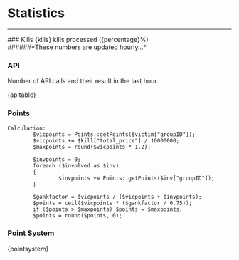 # Statistics
<hr/>
### Kills
{kills} kills processed ({percentage}%)<br>
######*These numbers are updated hourly...*

### API
Number of API calls and their result in the last hour.<br/>

{apitable}

### Points
```
Calculation:
        $vicpoints = Points::getPoints($victim["groupID"]);
        $vicpoints += $kill["total_price"] / 10000000;
        $maxpoints = round($vicpoints * 1.2);

        $invpoints = 0;
        foreach ($involved as $inv)
        {
                $invpoints += Points::getPoints($inv["groupID"]);
        }

        $gankfactor = $vicpoints / ($vicpoints + $invpoints);
        $points = ceil($vicpoints * ($gankfactor / 0.75));
        if ($points > $maxpoints) $points = $maxpoints;
        $points = round($points, 0);
```

### Point System
{pointsystem}
